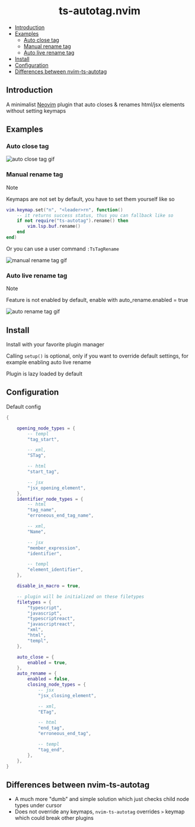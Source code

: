<h1 align="center">
    ts-autotag.nvim
</h1>

<!--toc:start-->
- [Introduction](#introduction)
- [Examples](#examples)
  - [Auto close tag](#auto-close-tag)
  - [Manual rename tag](#manual-rename-tag)
  - [Auto live rename tag](#auto-live-rename-tag)
- [Install](#install)
- [Configuration](#configuration)
- [Differences between nvim-ts-autotag](#differences-between-nvim-ts-autotag)
<!--toc:end-->

## Introduction

A minimalist [Neovim](https://neovim.io/) plugin that auto closes & renames html/jsx elements without setting keymaps

## Examples

### Auto close tag

![auto close tag gif](https://github.com/user-attachments/assets/64654405-3748-4164-ae52-911d96c2637a)

### Manual rename tag

> [!NOTE]
> Keymaps are not set by default, you have to set them yourself like so

```lua
vim.keymap.set("n", "<leader>rn", function()
	-- it returns success status, thus you can fallback like so
	if not require("ts-autotag").rename() then
		vim.lsp.buf.rename()
	end
end)
```

Or you can use a user command `:TsTagRename`

![manual rename tag gif](https://github.com/user-attachments/assets/0897a3e0-e81d-4be5-8a9c-c8ae98b81b31)

### Auto live rename tag

> [!NOTE]
> Feature is not enabled by default, enable with auto_rename.enabled = true

![auto rename tag gif](https://github.com/user-attachments/assets/ae6f17ab-6108-4805-b86a-ccd047df9ab9)

## Install

Install with your favorite plugin manager

Calling `setup()` is optional, only if you want to override default settings,
for example enabling auto live rename

Plugin is lazy loaded by default

## Configuration

Default config

```lua
{

	opening_node_types = {
		-- templ
		"tag_start",

		-- xml,
		"STag",

		-- html
		"start_tag",

		-- jsx
		"jsx_opening_element",
	},
	identifier_node_types = {
		-- html
		"tag_name",
		"erroneous_end_tag_name",

		-- xml,
		"Name",

		-- jsx
		"member_expression",
		"identifier",

		-- templ
		"element_identifier",
	},

	disable_in_macro = true,

	-- plugin will be initialized on these filetypes
	filetypes = {
		"typescript",
		"javascript",
		"typescriptreact",
		"javascriptreact",
		"xml",
		"html",
		"templ",
	},

	auto_close = {
		enabled = true,
	},
	auto_rename = {
		enabled = false,
		closing_node_types = {
			-- jsx
			"jsx_closing_element",

			-- xml,
			"ETag",

			-- html
			"end_tag",
			"erroneous_end_tag",

			-- templ
			"tag_end",
		},
	},
}
```

## Differences between nvim-ts-autotag

- A much more "dumb" and simple solution which just checks child node types under cursor
- Does not override any keymaps, `nvim-ts-autotag` overrides `>` keymap which could break other plugins
